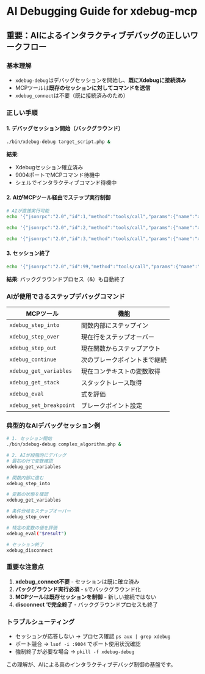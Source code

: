 # AI Debugging Guide for xdebug-mcp

## 重要：AIによるインタラクティブデバッグの正しいワークフロー

### 基本理解
- `xdebug-debug`はデバッグセッションを開始し、**既にXdebugに接続済み**
- MCPツールは**既存のセッションに対してコマンドを送信**
- `xdebug_connect`は不要（既に接続済みのため）

### 正しい手順

#### 1. デバッグセッション開始（バックグラウンド）
```bash
./bin/xdebug-debug target_script.php &
```
**結果**: 
- Xdebugセッション確立済み
- 9004ポートでMCPコマンド待機中
- シェルでインタラクティブコマンド待機中

#### 2. AIがMCPツール経由でステップ実行制御
```bash
# AIが直接実行可能
echo '{"jsonrpc":"2.0","id":1,"method":"tools/call","params":{"name":"xdebug_step_into","arguments":{}}}' | ./bin/xdebug-mcp

echo '{"jsonrpc":"2.0","id":2,"method":"tools/call","params":{"name":"xdebug_get_variables","arguments":{}}}' | ./bin/xdebug-mcp

echo '{"jsonrpc":"2.0","id":3,"method":"tools/call","params":{"name":"xdebug_step_over","arguments":{}}}' | ./bin/xdebug-mcp
```

#### 3. セッション終了
```bash
echo '{"jsonrpc":"2.0","id":99,"method":"tools/call","params":{"name":"xdebug_disconnect","arguments":{}}}' | ./bin/xdebug-mcp
```
**結果**: バックグラウンドプロセス（&）も自動終了

### AIが使用できるステップデバッグコマンド

| MCPツール | 機能 |
|-----------|------|
| `xdebug_step_into` | 関数内部にステップイン |
| `xdebug_step_over` | 現在行をステップオーバー |
| `xdebug_step_out` | 現在関数からステップアウト |
| `xdebug_continue` | 次のブレークポイントまで継続 |
| `xdebug_get_variables` | 現在コンテキストの変数取得 |
| `xdebug_get_stack` | スタックトレース取得 |
| `xdebug_eval` | 式を評価 |
| `xdebug_set_breakpoint` | ブレークポイント設定 |

### 典型的なAIデバッグセッション例

```bash
# 1. セッション開始
./bin/xdebug-debug complex_algorithm.php &

# 2. AIが段階的にデバッグ
# 最初の行で変数確認
xdebug_get_variables

# 関数内部に進む
xdebug_step_into

# 変数の状態を確認
xdebug_get_variables

# 条件分岐をステップオーバー
xdebug_step_over

# 特定の変数の値を評価
xdebug_eval("$result")

# セッション終了
xdebug_disconnect
```

### 重要な注意点
1. **xdebug_connect不要** - セッションは既に確立済み
2. **バックグラウンド実行必須** - `&`でバックグラウンド化
3. **MCPツールは既存セッションを制御** - 新しい接続ではない
4. **disconnect で完全終了** - バックグラウンドプロセスも終了

### トラブルシューティング
- セッションが応答しない → プロセス確認 `ps aux | grep xdebug`
- ポート競合 → `lsof -i :9004` でポート使用状況確認
- 強制終了が必要な場合 → `pkill -f xdebug-debug`

この理解が、AIによる真のインタラクティブデバッグ制御の基盤です。